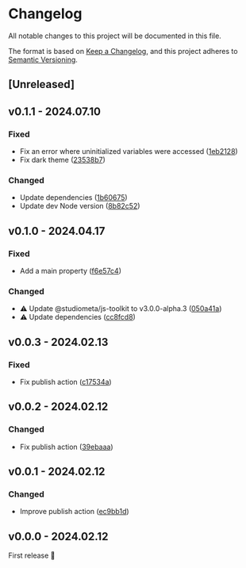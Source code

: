# Changelog

All notable changes to this project will be documented in this file.

The format is based on [Keep a Changelog](https://keepachangelog.com/en/1.0.0/), and this project adheres to [Semantic Versioning](https://semver.org/spec/v2.0.0.html).

## [Unreleased]

## v0.1.1 - 2024.07.10

### Fixed

- Fix an error where uninitialized variables were accessed ([1eb2128](https://github.com/studiometa/playground/commits/1eb2128))
- Fix dark theme ([23538b7](https://github.com/studiometa/playground/commits/23538b7))

### Changed

- Update dependencies ([1b60675](https://github.com/studiometa/playground/commits/1b60675))
- Update dev Node version ([8b82c52](https://github.com/studiometa/playground/commits/8b82c52))

## v0.1.0 - 2024.04.17

### Fixed

- Add a main property ([f6e57c4](https://github.com/studiometa/playground/commit/f6e57c4))

### Changed

- ⚠️ Update @studiometa/js-toolkit to v3.0.0-alpha.3 ([050a41a](https://github.com/studiometa/playground/commit/050a41a))
- ⚠️ Update dependencies ([cc8fcd8](https://github.com/studiometa/playground/commit/cc8fcd8))

## v0.0.3 - 2024.02.13

### Fixed

- Fix publish action ([c17534a](https://github.com/studiometa/playground/commit/c17534a))

## v0.0.2 - 2024.02.12

### Changed

- Fix publish action ([39ebaaa](https://github.com/studiometa/playground/commit/39ebaaa))

## v0.0.1 - 2024.02.12

### Changed

- Improve publish action ([ec9bb1d](https://github.com/studiometa/playground/commit/ec9bb1d))

## v0.0.0 - 2024.02.12

First release 🎉
